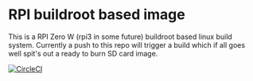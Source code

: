 # RPI buildroot based image

This is a RPI Zero W (rpi3 in some future) buildroot based linux build system.
Currently a push to this repo will trigger a build which if all goes well spit's out a ready to burn SD card image.

[![CircleCI](https://circleci.com/gh/TinHead/rpi-sd-builder.svg?style=svg)](https://circleci.com/gh/TinHead/rpi-sd-builder)
